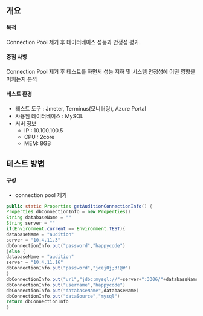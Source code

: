 ## 개요

#### 목적
Connection Pool 제거 후 데이터베이스 성능과 안정성 평가.

#### 중점 사항
Connection Pool 제거 후 테스트를 하면서 성능 저하 및 시스템 안정성에 어떤 영향을 미치는지 분석

#### 테스트 환경
* 테스트 도구 : Jmeter, Terminus(모니터링), Azure Portal 
* 사용된 데이터베이스 : MySQL
* 서버 정보 
	* IP : 10.100.100.5
	* CPU : 2core
	* MEM: 8GB

## 테스트 방법

#### 구성

* connection pool 제거
```java
public static Properties getAuditionConnectionInfo() {  
Properties dbConnectionInfo = new Properties()  
String databaseName = ""  
String server = ""  
if(Environment.current == Environment.TEST){  
databaseName = "audition"  
server = "10.4.11.3"  
dbConnectionInfo.put("password","happycode")  
}else {  
databaseName = "audition"  
server = "10.4.11.16"  
dbConnectionInfo.put("password","jcej0j;3!@#")  
}  
dbConnectionInfo.put("url","jdbc:mysql://"+server+":3306/"+databaseName+"?autoreconnect=true&useUnicode=yes&characterEncoding=latin1&character_set_server=latin1")  
dbConnectionInfo.put("username","happycode")  
dbConnectionInfo.put("databaseName",databaseName)  
dbConnectionInfo.put("dataSource","mysql")  
return dbConnectionInfo  
}
```